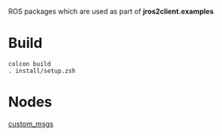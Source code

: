 ROS packages which are used as part of **jros2client.examples**

# Build

```
colcon build
. install/setup.zsh
```

# Nodes

[custom_msgs](src/custom_msgs/README.md)
